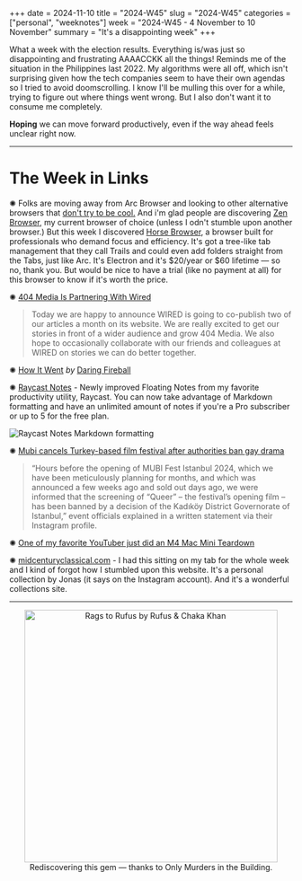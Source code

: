 +++
date = 2024-11-10
title = "2024-W45"
slug = "2024-W45"
categories = ["personal", "weeknotes"]
week = "2024-W45 - 4 November to 10 November"
summary = "It's a disappointing week"
+++

What a week with the election results. Everything is/was just so disappointing and frustrating AAAACCKK all the things! Reminds me of the situation in the Philippines last 2022. My algorithms were all off, which isn't surprising given how the tech companies seem to have their own agendas so I tried to avoid doomscrolling. I know I'll be mulling this over for a while, trying to figure out where things went wrong. But I also don't want it to consume me completely.

**Hoping** we can move forward productively, even if the way ahead feels unclear right now.

---

# The Week in Links

✺ Folks are moving away from Arc Browser and looking to other alternative browsers that [don't try to be cool.](https://www.theverge.com/2024/10/24/24279020/browser-company-ai-browser-arc) And i'm glad people are discovering [Zen Browser](https://zen-browser.app/), my current browser of choice (unless I odn't stumble upon another browser.) But this week I discovered [Horse Browser](https://browser.horse/), a browser built for professionals who demand focus and efficiency. It's got a tree-like tab management that they call Trails and could even add folders straight from the Tabs, just like Arc. It's Electron and it's $20/year or $60 lifetime — so no, thank you. But would be nice to have a trial (like no payment at all) for this browser to know if it's worth the price. 

✺ [404 Media Is Partnering With Wired](https://www.404media.co/404-media-is-partnering-with-wired/?ref=krabf.com)
>Today we are happy to announce WIRED is going to co-publish two of our articles a month on its website. We are really excited to get our stories in front of a wider audience and grow 404 Media. We also hope to occasionally collaborate with our friends and colleagues at WIRED on stories we can do better together.

✺ [How It Went](https://daringfireball.net/2024/11/how_it_went/?ref=krabf.com/?ref=krabf.com) *by* [Daring Fireball](https://daringfireball.net)

✺ [Raycast Notes](https://www.raycast.com/blog/raycast-notes?ueid=52ad0bf3ba674da92b21436d777785ae) - Newly improved Floating Notes from my favorite productivity utility, Raycast. You can now take advantage of Markdown formatting and have an unlimited amount of notes if you're a Pro subscriber or up to 5 for the free plan.

![Raycast Notes Markdown formatting](/weeknotes/2024-W45/markdown.jpg "Raycast Notes Markdown formatting")

✺ [Mubi cancels Turkey-based film festival after authorities ban gay drama](https://www.gaytimes.com/films/queer-mubi-cancels-turkey-based-film-festival-after-authorities-ban-gay-drama/)
>“Hours before the opening of MUBI Fest Istanbul 2024, which we have been meticulously planning for months, and which was announced a few weeks ago and sold out days ago, we were informed that the screening of “Queer” – the festival’s opening film – has been banned by a decision of the Kadıköy District Governorate of Istanbul,” event officials explained in a written statement via their Instagram profile.

✺ [One of my favorite YouTuber just did an M4 Mac Mini Teardown](https://youtube.com/watch?v=OYlF0NVXS70)

✺ [midcenturyclassical.com](https://midcenturyclassical.com/) - I had this sitting on my tab for the whole week and I kind of forgot how I stumbled upon this website. It's a personal collection by Jonas (it says on the Instagram account). And it's a wonderful collections site.

---

<div align="center">
   <a href="https://song.link/krabfwk45"><img src="/weeknotes/2024-W45/rags-to-rufus-rufus-chaka-khan.jpg" alt="Rags to Rufus by Rufus & Chaka Khan" width="450">
</a>
<figcaption>Rediscovering this gem — thanks to Only Murders in the Building.</figcaption>
</figure>
</div>